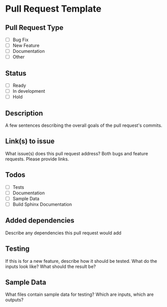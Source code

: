 # Pull Request Template

## Pull Request Type
- [ ] Bug Fix
- [ ] New Feature
- [ ] Documentation
- [ ] Other

## Status
- [ ] Ready
- [ ] In development
- [ ] Hold

## Description
A few sentences describing the overall goals of the pull request's commits.

## Link(s) to issue
What issue(s) does this pull request address?  Both bugs and feature requests.
Please provide links.

## Todos
- [ ] Tests
- [ ] Documentation
- [ ] Sample Data
- [ ] Build Sphinx Documentation

## Added dependencies
Describe any dependencies this pull request would add

## Testing
If this is for a new feature, describe how it should be tested.  What do the
inputs look like?  What should the result be?

## Sample Data
What files contain sample data for testing?  Which are inputs, which are
outputs?

